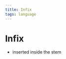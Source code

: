```yaml
---
title: Infix
tags: language
---
```


# Infix
- inserted inside the stem






























